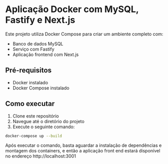 # Aplicação Docker com MySQL, Fastify e Next.js

Este projeto utiliza Docker Compose para criar um ambiente completo com:
- Banco de dados MySQL
- Serviço com Fastify
- Aplicação frontend com Next.js

## Pré-requisitos

- Docker instalado
- Docker Compose instalado

## Como executar

1. Clone este repositório
2. Navegue até o diretório do projeto
3. Execute o seguinte comando:

```bash
docker-compose up --build
```
Após executar o comando, basta aguardar a instalação de dependências e montagem dos containers, e então a aplicação front end estará disponível no endereço http://localhost:3001
